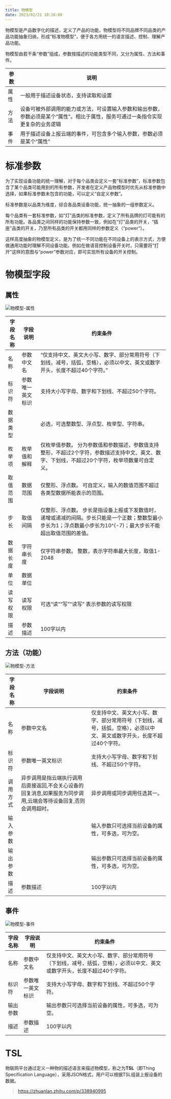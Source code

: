 ```yaml
---
title: 物模型
date: 2023/02/21 10:18:00
---
```


物模型是产品数字化的描述，定义了产品的功能，物模型将不同品牌不同品类的产品功能抽象归纳，形成“标准物模型”，便于各方用统一的语言描述、控制、理解产品功能。

<!-- more -->

物模型由若干条“参数”组成，参数按描述的功能类型不同，又分为属性、方法和事件。

|参数|说明|
|-|-|
|属性|一般用于描述设备状态，支持读取和设置|
|方法|设备可被外部调用的能力或方法，可设置输入参数和输出参数，参数必须是某个“属性”。相比于属性，服务可通过一条指令实现更复杂的业务逻辑|
|事件|用于描述设备上报云端的事件，可包含多个输入参数，参数必须是某个“属性”|




# 标准参数

为了实现设备功能的统一理解，对于每个品类会定义一套“标准参数”，标准参数包含了某个品类可能用到的所有参数，开发者在定义产品物模型时优先从标准参数中选择，如果标准参数未包含的功能，可以定义“自定义参数”。

标准参数是以品类为维度，综合各品类设备功能，统一抽象的一组参数定义。

每个品类有一套标准参数，如“灯”品类的标准参数，定义了所有品牌的灯可能有的所有功能。各品类之间同样的功能保持参数一致，例如在“灯”品类的开关，“插座”品类的开关，乃至所有品类的开关都用同样的参数定义（“power”）。

这样高度抽象的物模型定义，是为了统一不同功能在不同设备上的表示方式，方便做通用功能时理解不同设备功能。例如在做语音控制设备开关时，只需要将“打开”这样的意图与“power”参数对应，即可实现所有设备的开关控制。

# 物模型字段

## 属性

![物模型-属性](media/%E7%89%A9%E6%A8%A1%E5%9E%8B-%E5%B1%9E%E6%80%A7.png)

|字段名称|字段说明|约束条件|
|-|-|-|
|名称|参数中文名|“仅支持中文、英文大小写、数字、部分常用符号（下划线，减号，括弧，空格），必须以中文、英文或数字开头，长度不超过40个字符。”|
|标识符|参数唯一英文标识|支持大小写字母、数字和下划线、不超过50个字符。|
|数据类型||必选，可选整数型、浮点型、枚举型、字符串。|
|枚举项|枚举值和解释|仅枚举值参数。 分为参数值和参数描述，参数值支持整形，不超过2个字符，参数描述支持中文、英文、数字、下划线，不超过20个字符，枚举项数量可自定义。|
|取值范围|数据范围|仅整形、浮点数。 可自定义，输入的数值范围不超过各类型数据所能表示的范围。|
|步长|取值间隔|仅整形、浮点数。 步长是指设备上报或下发数值时，递增或递减的间隔。步长只能是一个正数；整数型最小步长为1；浮点数最小步长为10^(-7)；最大步长不能超出取值范围的差值。|
|数据长度|字符串长度|仅字符串参数。 整数，表示字符串最大长度，取值1-2048|
|单位|数据单位||
|读写权限|读写权限|可选“读”“写”“读写” 表示参数的读写权限|
|描述|参数描述|100字以内|


## 方法（功能）

![物模型-方法](media/%E7%89%A9%E6%A8%A1%E5%9E%8B-%E6%96%B9%E6%B3%95.png)


|字段名称|字段说明|约束条件|
|-|-|-|
|名称|参数中文名|仅支持中文、英文大小写、数字、部分常用符号（下划线，减号，括弧，空格），必须以中文、英文或数字开头，长度不超过40个字符。|
|标识符|参数唯一英文标识|支持大小写字母、数字和下划线、不超过50个字符。|
|调用方式|异步调用是指云端执行调用后直接返回,不会关心设备的回复消息,如果服务为同步调用,云端会等待设备回复,否则会调用超时。|异步调用或同步调用任选其一。|
|输入参数||输入参数只可选择当前设备的属性，可多选，可为空。|
|输出参数||输出参数只可选择当前设备的属性，可多选，可为空。|
|描述|参数描述|100字以内|


## 事件

![物模型-事件](media/%E7%89%A9%E6%A8%A1%E5%9E%8B-%E4%BA%8B%E4%BB%B6.png)

|字段名称|字段说明|约束条件|
|-|-|-|
|名称|参数中文名|仅支持中文、英文大小写、数字、部分常用符号（下划线，减号，括弧，空格），必须以中文、英文或数字开头，长度不超过40个字符。|
|标识符|参数唯一英文标识|支持大小写字母、数字和下划线、不超过50个字符。|
|输出参数||输出参数只可选择当前设备的属性，可多选，可为空。|
|描述|参数描述|100字以内|




# TSL

物联网平台通过定义一种物的描述语言来描述物模型，称之为**TSL**（即Thing Specification Language），采用JSON格式，用户可以根据TSL组装上报设备的数据。





> https://zhuanlan.zhihu.com/p/338940995